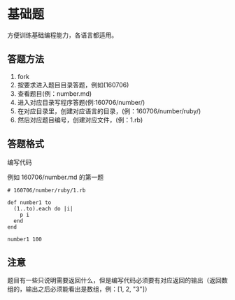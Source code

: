 # 基础题

方便训练基础编程能力，各语言都适用。

## 答题方法
1. fork
2. 按要求进入题目目录答题，例如(160706)
3. 查看题目(例：number.md)
4. 进入对应目录写程序答题(例:160706/number/)
5. 在对应目录里，创建对应语言的目录，(例：160706/number/ruby/)
6. 然后对应题目编号，创建对应文件，(例：1.rb)

## 答题格式
编写代码

例如 160706/number.md 的第一题
```
# 160706/number/ruby/1.rb

def number1 to
  (1..to).each do |i|
    p i
  end
end

number1 100
```

## 注意
题目有一些只说明需要返回什么，但是编写代码必须要有对应返回的输出（返回数组的，输出之后必须能看出是数组，例：[1, 2, "3"]）
